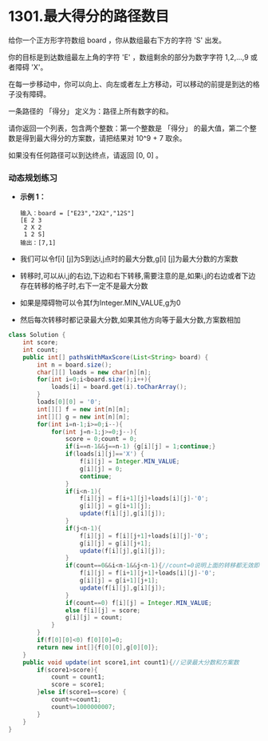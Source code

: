 # 1301.最大得分的路径数目

给你一个正方形字符数组 board ，你从数组最右下方的字符 'S' 出发。

你的目标是到达数组最左上角的字符 'E' ，数组剩余的部分为数字字符 1,2,...,9 或者障碍 'X'。

在每一步移动中，你可以向上、向左或者左上方移动，可以移动的前提是到达的格子没有障碍。

一条路径的 「得分」 定义为：路径上所有数字的和。

请你返回一个列表，包含两个整数：第一个整数是 「得分」 的最大值，第二个整数是得到最大得分的方案数，请把结果对 10^9 + 7 取余。

如果没有任何路径可以到达终点，请返回 [0, 0] 。

### 动态规划练习

- **示例 1：**

  ```
  输入：board = ["E23","2X2","12S"]
  [E 2 3
   2 X 2
   1 2 S]
  输出：[7,1]
  ```

- 我们可以令f[i] [j]为S到达i,j点时的最大分数,g[i] [j]为最大分数的方案数
- 转移时,可以从i,j的右边,下边和右下转移,需要注意的是,如果i,j的右边或者下边存在转移的格子时,右下一定不是最大分数
- 如果是障碍物可以令其f为Integer.MIN_VALUE,g为0
- 然后每次转移时都记录最大分数,如果其他方向等于最大分数,方案数相加

```java
class Solution {
    int score;
    int count;
    public int[] pathsWithMaxScore(List<String> board) {
        int n = board.size();
        char[][] loads = new char[n][n];
        for(int i=0;i<board.size();i++){
            loads[i] = board.get(i).toCharArray();
        }
        loads[0][0] = '0';
        int[][] f = new int[n][n];
        int[][] g = new int[n][n];
        for(int i=n-1;i>=0;i--){
            for(int j=n-1;j>=0;j--){
                score = 0;count = 0;
                if(i==n-1&&j==n-1) {g[i][j] = 1;continue;}
                if(loads[i][j]=='X') {
                    f[i][j] = Integer.MIN_VALUE;
                    g[i][j] = 0;
                    continue;
                }
                if(i<n-1){
                    f[i][j] = f[i+1][j]+loads[i][j]-'0';
                    g[i][j] = g[i+1][j];
                    update(f[i][j],g[i][j]);
                }
                if(j<n-1){
                    f[i][j] = f[i][j+1]+loads[i][j]-'0';
                    g[i][j] = g[i][j+1];
                    update(f[i][j],g[i][j]);
                }
                if(count==0&&i<n-1&&j<n-1){//count=0说明上面的转移都无效即存在障碍物
                    f[i][j] = f[i+1][j+1]+loads[i][j]-'0';
                    g[i][j] = g[i+1][j+1];
                    update(f[i][j],g[i][j]);
                }
                if(count==0) f[i][j] = Integer.MIN_VALUE;
                else f[i][j] = score;
                g[i][j] = count;
            }
        }
        if(f[0][0]<0) f[0][0]=0;
        return new int[]{f[0][0],g[0][0]};
    }
    public void update(int score1,int count1){//记录最大分数和方案数
        if(score1>score){
            count = count1;
            score = score1;
        }else if(score1==score) {
            count+=count1;
            count%=1000000007;
        }
    }
}
```

